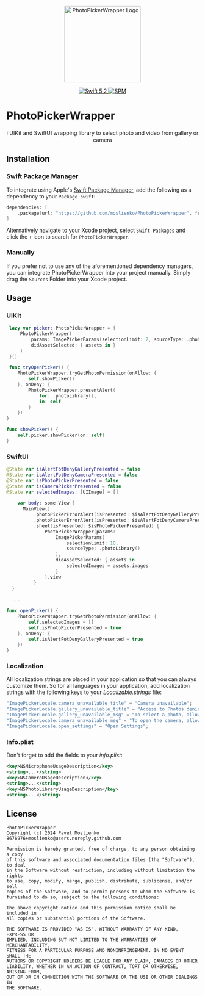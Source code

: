 <p align="center">
   <img width="200" src="https://raw.githubusercontent.com/SvenTiigi/SwiftKit/gh-pages/readMeAssets/SwiftKitLogo.png" alt="PhotoPickerWrapper Logo">
</p>

<p align="center">
   <a href="https://developer.apple.com/swift/">
      <img src="https://img.shields.io/badge/Swift-5.2-orange.svg?style=flat" alt="Swift 5.2">
   </a>
   <a href="https://github.com/apple/swift-package-manager">
      <img src="https://img.shields.io/badge/Swift%20Package%20Manager-compatible-brightgreen.svg" alt="SPM">
   </a>
</p>

# PhotoPickerWrapper

<p align="center">
ℹ️ UIKit and SwiftUI wrapping library to select photo and video from gallery or camera 
</p>

## Installation

### Swift Package Manager

To integrate using Apple's [Swift Package Manager](https://swift.org/package-manager/), add the following as a dependency to your `Package.swift`:

```swift
dependencies: [
    .package(url: "https://github.com/moslienko/PhotoPickerWrapper", from: "1.0.0")
]
```

Alternatively navigate to your Xcode project, select `Swift Packages` and click the `+` icon to search for `PhotoPickerWrapper`.

### Manually

If you prefer not to use any of the aforementioned dependency managers, you can integrate PhotoPickerWrapper into your project manually. Simply drag the `Sources` Folder into your Xcode project.

## Usage

### UIKit

```swift
 lazy var picker: PhotoPickerWrapper = {
     PhotoPickerWrapper(
         params: ImagePickerParams(selectionLimit: 2, sourceType: .photoLibrary(filter: nil)),
         didAssetSelected: { assets in }
     )
 }()

 func tryOpenPicker() {
    PhotoPickerWrapper.tryGetPhotoPermission(onAllow: {
        self.showPicker()
    }, onDeny: {
        PhotoPickerWrapper.presentAlert(
            for: .photoLibrary(),
            in: self
        )
    })
}

func showPicker() {
    self.picker.showPicker(on: self)
}
```

### SwiftUI

```swift
@State var isAlertFotDenyGalleryPresented = false
@State var isAlertFotDenyCameraPresented = false
@State var isPhotoPickerPresented = false
@State var isCameraPickerPresented = false
@State var selectedImages: [UIImage] = []
  
    var body: some View {
      MainView()
          .photoPickerErrorAlert(isPresented: $isAlertFotDenyGalleryPresented, type: .photoLibrary())
          .photoPickerErrorAlert(isPresented: $isAlertFotDenyCameraPresented, type: .camera())
          .sheet(isPresented: $isPhotoPickerPresented) {
              PhotoPickerWrapper(params:
                  ImagePickerParams(
                      selectionLimit: 10,
                      sourceType: .photoLibrary()
                  ),
                  didAssetSelected: { assets in
                      selectedImages = assets.images
                  }
              ).view
          }
  }
    
  ...

func openPicker() {
    PhotoPickerWrapper.tryGetPhotoPermission(onAllow: {
        self.selectedImages = []
        self.isPhotoPickerPresented = true
    }, onDeny: {
        self.isAlertFotDenyGalleryPresented = true
    })
}
```

### Localization

All localization strings are placed in your application so that you can always customize them. So for all languages in your application, add localization strings with the following keys to your *Localizable.strings* file:

```swift
"ImagePickerLocale.camera_unavailable_title" = "Camera unavailable";
"ImagePickerLocale.gallery_unavailable_title" = "Access to Photos denied";
"ImagePickerLocale.gallery_unavailable_msg" = "To select a photo, allow access to them in the Settings";
"ImagePickerLocale.camera_unavailable_msg" = "To open the camera, allow access to it in the Settings";
"ImagePickerLocale.open_settings" = "Open Settings";
```


### Info.plist

Don't forget to add the fields to your *info.plist*:

```xml
<key>NSMicrophoneUsageDescription</key>
<string>...</string>
<key>NSCameraUsageDescription</key>
<string>...</string>
<key>NSPhotoLibraryUsageDescription</key>
<string>...</string>
```

## License

```
PhotoPickerWrapper
Copyright (c) 2024 Pavel Moslienko 8676976+moslienko@users.noreply.github.com

Permission is hereby granted, free of charge, to any person obtaining a copy
of this software and associated documentation files (the "Software"), to deal
in the Software without restriction, including without limitation the rights
to use, copy, modify, merge, publish, distribute, sublicense, and/or sell
copies of the Software, and to permit persons to whom the Software is
furnished to do so, subject to the following conditions:

The above copyright notice and this permission notice shall be included in
all copies or substantial portions of the Software.

THE SOFTWARE IS PROVIDED "AS IS", WITHOUT WARRANTY OF ANY KIND, EXPRESS OR
IMPLIED, INCLUDING BUT NOT LIMITED TO THE WARRANTIES OF MERCHANTABILITY,
FITNESS FOR A PARTICULAR PURPOSE AND NONINFRINGEMENT. IN NO EVENT SHALL THE
AUTHORS OR COPYRIGHT HOLDERS BE LIABLE FOR ANY CLAIM, DAMAGES OR OTHER
LIABILITY, WHETHER IN AN ACTION OF CONTRACT, TORT OR OTHERWISE, ARISING FROM,
OUT OF OR IN CONNECTION WITH THE SOFTWARE OR THE USE OR OTHER DEALINGS IN
THE SOFTWARE.
```
